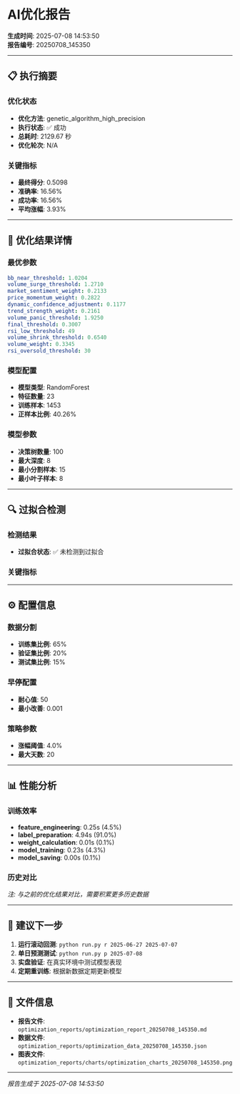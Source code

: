 # AI优化报告

**生成时间**: 2025-07-08 14:53:50  
**报告编号**: 20250708_145350

---

## 📋 执行摘要

### 优化状态
- **优化方法**: genetic_algorithm_high_precision
- **执行状态**: ✅ 成功
- **总耗时**: 2129.67 秒
- **优化轮次**: N/A

### 关键指标
- **最终得分**: 0.5098
- **准确率**: 16.56%
- **成功率**: 16.56%
- **平均涨幅**: 3.93%

---

## 🎯 优化结果详情

### 最优参数
```yaml
bb_near_threshold: 1.0204
volume_surge_threshold: 1.2710
market_sentiment_weight: 0.2133
price_momentum_weight: 0.2822
dynamic_confidence_adjustment: 0.1177
trend_strength_weight: 0.2161
volume_panic_threshold: 1.9250
final_threshold: 0.3007
rsi_low_threshold: 49
volume_shrink_threshold: 0.6540
volume_weight: 0.3345
rsi_oversold_threshold: 30
```

### 模型配置
- **模型类型**: RandomForest
- **特征数量**: 23
- **训练样本**: 1453
- **正样本比例**: 40.26%

### 模型参数
- **决策树数量**: 100
- **最大深度**: 8
- **最小分割样本**: 15
- **最小叶子样本**: 8

---

## 🔍 过拟合检测

### 检测结果
- **过拟合状态**: ✅ 未检测到过拟合

### 关键指标


---

## ⚙️ 配置信息

### 数据分割
- **训练集比例**: 65%
- **验证集比例**: 20%
- **测试集比例**: 15%

### 早停配置
- **耐心值**: 50
- **最小改善**: 0.001

### 策略参数
- **涨幅阈值**: 4.0%
- **最大天数**: 20

---

## 📊 性能分析

### 训练效率
- **feature_engineering**: 0.25s (4.5%)
- **label_preparation**: 4.94s (91.0%)
- **weight_calculation**: 0.01s (0.1%)
- **model_training**: 0.23s (4.3%)
- **model_saving**: 0.00s (0.1%)


### 历史对比
*注: 与之前的优化结果对比，需要积累更多历史数据*

---

## 📝 建议下一步


1. **运行滚动回测**: `python run.py r 2025-06-27 2025-07-07`
2. **单日预测测试**: `python run.py p 2025-07-08`
3. **实盘验证**: 在真实环境中测试模型表现
4. **定期重训练**: 根据新数据定期更新模型


---

## 📁 文件信息

- **报告文件**: `optimization_reports/optimization_report_20250708_145350.md`
- **数据文件**: `optimization_reports/optimization_data_20250708_145350.json`
- **图表文件**: `optimization_reports/charts/optimization_charts_20250708_145350.png`

---

*报告生成于 2025-07-08 14:53:50*
